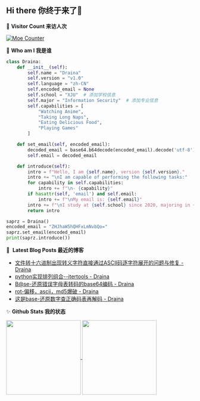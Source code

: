 ## Hi there 你终于来了👋 

🎄 **Visitor Count 来访人次**  

[![Moe Counter](https://count.getloli.com/@saprz?name=saprz&theme=booru-lewd&padding=7&offset=0&align=center&scale=1&pixelated=1&darkmode=auto)](https://github.com/saprz)
  
🍕 **Who am I 我是谁**
```python
class Draina:
    def __init__(self):
        self.name = "Draina"
        self.version = "v1.0"
        self.language = "zh-CN"
        self.encoded_email = None
        self.school = "XJU"  # 添加学校信息
        self.major = "Information Security"  # 添加专业信息
        self.capabilities = [
            "Watching Anime",
            "Taking Long Naps",
            "Eating Delicious Food",
            "Playing Games"
        ]

    def set_email(self, encoded_email):
        decoded_email = base64.b64decode(encoded_email).decode('utf-8')
        self.email = decoded_email

    def introduce(self):
        intro = f"Hello, I am {self.name}, version {self.version}."
        intro += "\nI am capable of performing the following tasks:"
        for capability in self.capabilities:
            intro += f"\n- {capability}"
        if hasattr(self, 'email') and self.email:
            intro += f"\nMy email is: {self.email}"
        intro += f"\nI study at {self.school} since 2020, majoring in {self.major}."
        return intro

saprz = Draina()
encoded_email = "ZHJhaW5hQHFxLmNvbQo="
saprz.set_email(encoded_email)
print(saprz.introduce())
```

  
📕 &nbsp;**Latest Blog Posts 最近的博客**
<!-- BLOG-POST-LIST:START -->
- [文件转十六进制出现转义字符直接通过ASCII码逐字符展开的问题与修复 - Draina](https://www.cnblogs.com/Draina/p/18740372)
- [python实现排列组合--itertools - Draina](https://www.cnblogs.com/Draina/p/18668558)
- [B@se-还原错误字母表转码的base64编码 - Draina](https://www.cnblogs.com/Draina/p/18668219)
- [rot-偏移，ascii，md5爆破 - Draina](https://www.cnblogs.com/Draina/p/18667858)
- [这是base-还原数字查正确码表再解码 - Draina](https://www.cnblogs.com/Draina/p/18662261)
<!-- BLOG-POST-LIST:END -->
✨ ​**Github Stats 我的状态**  
  
<a href="https://github.com/saprz">
  <picture>
    <!-- 暗色模式 -->
    <source 
      srcset="https://github-readme-stats.vercel.app/api?username=saprz&theme=neon&card_width=300"
      media="(prefers-color-scheme: dark)"
    />
    <!-- 亮色模式 -->
    <source
      srcset="https://github-readme-stats.vercel.app/api?username=saprz&theme=buefy&card_width=300"
      media="(prefers-color-scheme: light)"
    />
    <img 
      height=200 
      align="center" 
      src="https://github-readme-stats.vercel.app/api?username=saprz&theme=buefy&card_width=300"
    />
  </picture>
</a>
<a href="https://github.com/saprz">
  <picture>
    <source 
      srcset="https://github-readme-stats.vercel.app/api/top-langs?username=saprz&layout=donut&theme=neon&langs_count=8&card_width=300"
      media="(prefers-color-scheme: dark)"
    />
    <source
      srcset="https://github-readme-stats.vercel.app/api/top-langs?username=saprz&layout=donut&theme=buefy&langs_count=8&card_width=300"
      media="(prefers-color-scheme: light)"
    />
    <img 
      height=200 
      align="center" 
      src="https://github-readme-stats.vercel.app/api/top-langs?username=saprz&layout=donut&theme=buefy&langs_count=8&card_width=300"
    />
  </picture>
</a>




